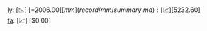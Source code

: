 [ly](record/ly/summary.md): [📉] [$-2006.00]  
[mm](record/mm/summary.md): [📈] [$5232.60]  
[fa](record/fa/summary.md): [📈] [$0.00]  
